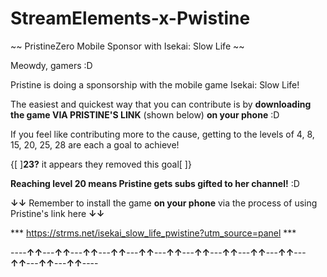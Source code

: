 # StreamElements-x-Pwistine
~~ PristineZero Mobile Sponsor with Isekai: Slow Life ~~

Meowdy, gamers :D

Pristine is doing a sponsorship with the mobile game Isekai: Slow Life!

The easiest and quickest way that you can contribute is by **downloading the game VIA PRISTINE'S LINK** (shown below) **on your phone** :D

If you feel like contributing more to the cause, getting to the levels of 4, 8, 15, 20, 25, 28 are each a goal to achieve! 

{[                                                                               ]**23?** it appears they removed this goal[             ]}

**Reaching level 20 means Pristine gets subs gifted to her channel!** :D

**↓↓** Remember to install the game **on your phone** via the process of using Pristine's link here **↓↓**

*** https://strms.net/isekai_slow_life_pwistine?utm_source=panel ***

----**↑↑**---**↑↑**---**↑↑**---**↑↑**---**↑↑**---**↑↑**---**↑↑**---**↑↑**---**↑↑**---**↑↑**---**↑↑**---**↑↑**---**↑↑**----

